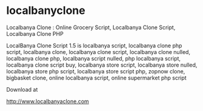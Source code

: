 # localbanyclone
Localbanya Clone : Online Grocery Script, Localbanya Clone Script, Localbanya Clone PHP

LocalBanya Clone Script 1.5 is localbanya script, localbanya clone php script, localbanya clone, localbanya clone script, localbanya clone nulled, localbanya clone php, localbanya script nulled, php localbanya script, localbanya clone script buy, localbanya store script, localbanya store nulled, localbanya store php script, localbanya store script php, zopnow clone, bigbasket clone, online localbanya script, online supermarket php script


Download at 

http://www.localbanyaclone.com
